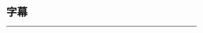 
  # 字幕
  ---

  <Common-LinkList :linkList='{"name":"字幕","item":[{"link":"http://assrt.net/","icon":"http://assrt.net/favicon.ico","text":"伪射手网"},{"link":"http://www.zimuku.la/","icon":"/aLinks/logo.png","text":"字幕库"},{"link":"http://www.rrys2019.com/","icon":"http://www.rrys2019.com/favicon.ico","text":"字幕组"},{"link":"https://subhd.tv/","icon":"/aLinks/logo.png","text":"Sub HD"},{"link":"http://dbfansub.com/","icon":"http://dbfansub.com/favicon.ico","text":"电波字幕组"},{"link":"https://www.icezmz.com/","icon":"/aLinks/logo.png","text":"冰冰字幕组"},{"link":"http://www.zimuxia.cn/%e6%88%91%e4%bb%ac%e7%9a%84%e4%bd%9c%e5%93%81","icon":"http://www.zimuxia.cn/favicon.ico","text":"FIX字幕侠"},{"link":"https://www.r3sub.com/","icon":"https://www.r3sub.com/favicon.ico","text":"R3字幕网"},{"link":"https://weibo.com/jlpzjsub","icon":"https://weibo.com/favicon.ico","text":"纪录片之家字幕"},{"link":"http://www.mytvbt.net/forumdisplay.php?fid=6&page=1","icon":"http://www.mytvbt.net/favicon.ico","text":"日菁字幕组"},{"link":"http://www.hanmi520.com/forum-8-1.html","icon":"http://www.hanmi520.com/favicon.ico","text":"韩迷字幕组"},{"link":"https://weibo.com/youzimucom","icon":"https://weibo.com/favicon.ico","text":"柚子木字幕组"},{"link":"https://weibo.com/ragbear2007","icon":"https://weibo.com/favicon.ico","text":"破烂熊字幕组"},{"link":"http://sskzmz.com/","icon":"/aLinks/logo.png","text":"SSK字幕组"},{"link":"http://bbs.sfile2012.com/index.php","icon":"http://bbs.sfile2012.com/favicon.ico","text":"伊甸园字幕组"},{"link":"https://www.1000fr.net/","icon":"https://www.1000fr.net/favicon.ico","text":"风软字幕组"},{"link":"https://subscene.com/","icon":"https://subscene.com/favicon.ico","text":"Subscene"},{"link":"https://www.opensubtitles.org/zh","icon":"https://www.opensubtitles.org/favicon.ico","text":"opensubtitles"},{"link":"https://sub.eastgame.org/","icon":"https://sub.eastgame.org/favicon.ico","text":"TLF字幕组"}]}'/>
  